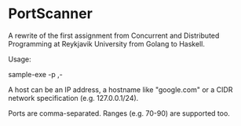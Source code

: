 # PortScanner

A rewrite of the first assignment from Concurrent and Distributed Programming at Reykjavik University from Golang to Haskell.

Usage:

sample-exe <host> <host> -p <port>,<port>-<port>

A host can be an IP address, a hostname like "google.com" or a CIDR network specification (e.g. 127.0.0.1/24).

Ports are comma-separated. Ranges (e.g. 70-90) are supported too.
